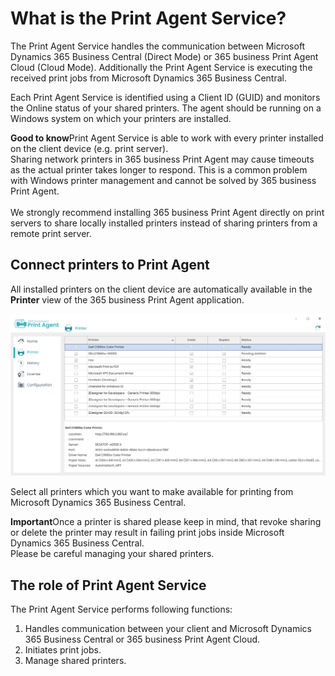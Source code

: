 # What is the Print Agent Service?

The Print Agent Service handles the communication between Microsoft Dynamics 365 Business Central (Direct Mode) or 365 business Print Agent Cloud (Cloud Mode). Additionally the Print Agent Service is executing the received print jobs from Microsoft Dynamics 365 Business Central.

Each Print Agent Service is identified using a Client ID (GUID) and monitors the Online status of your shared printers. 
The agent should be running on a Windows system on which your printers are installed.

<div class="alert alert-notice">
    <i class="fa-light fa-hand-point-up fa-lg"></i> <strong>Good to know</strong>Print Agent Service is able to work with every printer installed on the client device (e.g. print server).<br>Sharing network printers in 365 business Print Agent may cause timeouts as the actual printer takes longer to respond. This is a common problem with Windows printer management and cannot be solved by 365 business Print Agent.<br><br>We strongly recommend installing 365 business Print Agent directly on print servers to share locally installed printers instead of sharing printers from a remote print server.
</div>

## Connect printers to Print Agent

All installed printers on the client device are automatically available in the **Printer** view of the 365 business Print Agent application.

![Shared Printer](/assets/images/365-business-print-agent/ad01eb85658694c75716cb5dbce514bd3763fb94b48e505c0288c2bcf8638737.png)  

Select all printers which you want to make available for printing from Microsoft Dynamics 365 Business Central.

<div class="alert alert-warn">
    <i class="fa-light fa-triangle-exclamation fa-lg"></i> <strong>Important</strong>Once a printer is shared please keep in mind, that revoke sharing or delete the printer may result in failing print jobs inside Microsoft Dynamics 365 Business Central.<br>Please be careful managing your shared printers.
</div>

## The role of Print Agent Service

The Print Agent Service performs following functions:

 1. Handles communication between your client and Microsoft Dynamics 365 Business Central or 365 business Print Agent Cloud.
 2. Initiates print jobs.
 3. Manage shared printers.

